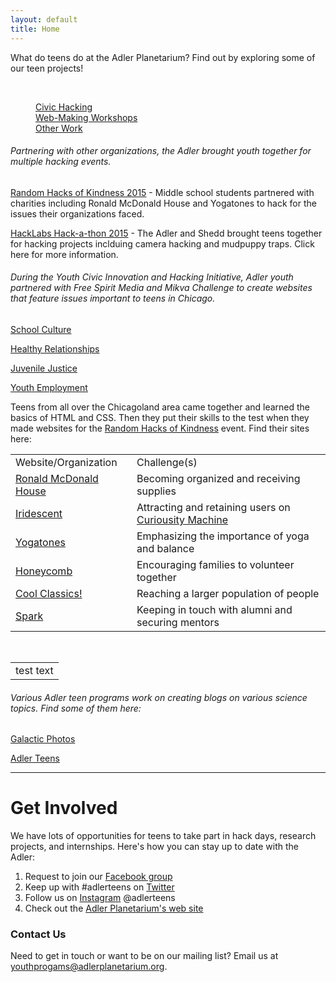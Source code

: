 ```yaml
---
layout: default
title: Home
---
```


What do teens do at the Adler Planetarium? 
Find out by exploring some of our teen projects!

<br>
<dl class="tabs" data-tab>
  <dd class="active"><a href="#tab-1">Civic Hacking</a></dd>
  <dd><a href="#tab-2">Web-Making Workshops</a></dd>
  <dd><a href="#tab-3">Other Work</a></dd> 
</dl>
<div class="tabs-content">
  
  <div class="content active" id="tab-1">
    <h6>Partnering with other organizations, the Adler brought youth together for multiple hacking events.</h6>
    <p><a href="http://bit.ly/1GDZyNE" target="_blank">Random Hacks of Kindness 2015</a> - Middle school students partnered with charities including Ronald McDonald House and Yogatones to hack for the issues their organizations faced.</p>
    <p><a href="http://bit.ly/1GYYap4" target="_blank">HackLabs Hack-a-thon 2015</a> - The Adler and Shedd brought teens together for hacking projects inclduing camera hacking and mudpuppy traps. Click here for more information.</p>
    <p>
    <h6>During the Youth Civic Innovation and Hacking Initiative, Adler youth partnered with Free Spirit Media and Mikva Challenge to create websites that feature issues important to teens in Chicago.</h6>
    <p><a href="http://bit.ly/1kNTCcp" target="_blank">School Culture</a></p>
    <p><a href="http://bit.ly/1quHPPd" target="_blank">Healthy Relationships</a></p>
    <p><a href="http://bit.ly/1km65Bs" target="_blank">Juvenile Justice</a></p>
    <p><a href="http://bit.ly/1lYE5U6" target="_blank">Youth Employment</a></p>
  </div>
  
  <div class="content" id="tab-2">
    <p>Teens from all over the Chicagoland area came together and learned the basics of HTML and CSS. Then they put their skills to the test when they made websites for the <a href="http://bit.ly/1GDZyNE" target="_blank"> Random Hacks of Kindness</a> event. Find their sites here:</p>
    <table>
      <tr>
        <td align="left">Website/Organization</td>
        <td align="left">Challenge(s)</td>
      </tr>  
      <tr>
        <td align="left"><a href="http://bit.ly/RMH2015" target="_blank">Ronald McDonald House</a></td>
        <td align="left">Becoming organized and receiving supplies</td>
      </tr>
      <tr>
        <td align="left"><a href="http://bit.ly/iridescent2015" target="_blank">Iridescent</a></td>
        <td align="left">Attracting and retaining users on <a href="http://curiousitymachine.org" target=_blank">Curiousity Machine</a></td>
      </tr>
      <tr>
        <td align="left"><a href="http://bit.ly/yogatones2015" target="_blank">Yogatones</a></td>
        <td align="left">Emphasizing the importance of yoga and balance</td>
      </tr>
      <tr>
        <td align="left"><a href="http://bit.ly/honeycomb2015" target="_blank">Honeycomb</a></td>
        <td align="left">Encouraging families to volunteer together</td>
      </tr>
      <tr>
        <td align="left"><a href="http://bit.ly/coolclassics2015" target="_blank">Cool Classics!</a></td>
        <td align="left">Reaching a larger population of people</td>
      </tr>  
      <tr>
        <td align="left"><a href="http://bit.ly/sparkprogram2015" target="_blank">Spark</a></td>
        <td align="left">Keeping in touch with alumni and securing mentors</td>
      </tr>
    </table>
    <br>
    <table>
      <tr>
        <td>test text</td>
      </tr>
    </table>
  </div>
  
  <div class="content" id="tab-3">
    <h6>Various Adler teen programs work on creating blogs on various science topics. Find some of them here:</h6>
    <p><a href="http://galacticphotos.tumblr.com" target="_blank">Galactic Photos</a></p>
    <p><a href="http://adlerteens.tumblr.com" target="_blank">Adler Teens</a></p> 
    
  </div>
  
  <hr>
</div>


# Get Involved
We have lots of opportunities for teens to take part in hack days, research projects, and internships. Here's how you can stay up to date with the Adler:

1. Request to join our [Facebook group](https://www.facebook.com/groups/adlerteens)
2. Keep up with #adlerteens on [Twitter](https://twitter.com/search?f=realtime&q=%23adlerteens&src=hash)
3. Follow us on [Instagram](https://instagram.com/adlerteens) @adlerteens
4. Check out the [Adler Planetarium's web site](http://www.adlerplanetarium.org/teen-opportunities/)

### Contact Us
Need to get in touch or want to be on our mailing list? Email us at [youthprogams@adlerplanetarium.org](mailto:youthprograms@adlerplanetarium.org). 

